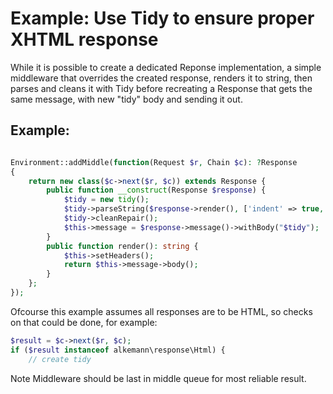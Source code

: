 # Example: Use Tidy to ensure proper XHTML response

While it is possible to create a dedicated Reponse implementation, a simple middleware that overrides the
created response, renders it to string, then parses and cleans it with Tidy before recreating a Response
that gets the same message, with new "tidy" body and sending it out.

## Example:

```php

Environment::addMiddle(function(Request $r, Chain $c): ?Response
{
	return new class($c->next($r, $c)) extends Response {
	    public function __construct(Response $response) {
	        $tidy = new tidy();
	        $tidy->parseString($response->render(), ['indent' => true, 'clean' => true], 'utf8');
	        $tidy->cleanRepair();
	        $this->message = $response->message()->withBody("$tidy");
	    }
	    public function render(): string {
	        $this->setHeaders();
	        return $this->message->body();
	    }
	};
});
```

Ofcourse this example assumes all responses are to be HTML, so checks on that  could be done, for example:
```php
$result = $c->next($r, $c);
if ($result instanceof alkemann\response\Html) { 
	// create tidy
```

Note Middleware should be last in middle queue for most reliable result. 